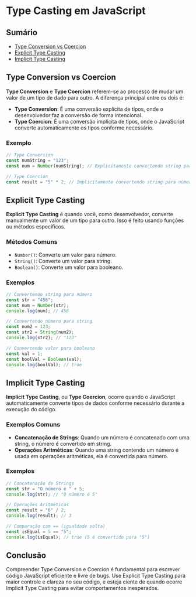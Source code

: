 
# Type Casting em JavaScript

## Sumário

- [Type Conversion vs Coercion](#type-conversion-vs-coercion)
- [Explicit Type Casting](#explicit-type-casting)
- [Implicit Type Casting](#implicit-type-casting)

## Type Conversion vs Coercion

**Type Conversion** e **Type Coercion** referem-se ao processo de mudar um valor de um tipo de dado para outro. A diferença principal entre os dois é:

- **Type Conversion**: É uma conversão explícita de tipos, onde o desenvolvedor faz a conversão de forma intencional.
- **Type Coercion**: É uma conversão implícita de tipos, onde o JavaScript converte automaticamente os tipos conforme necessário.

### Exemplo

```javascript
// Type Conversion
const numString = "123";
const num = Number(numString); // Explicitamente convertendo string para número

// Type Coercion
const result = "5" * 2; // Implicitamente convertendo string para número
```

## Explicit Type Casting

**Explicit Type Casting** é quando você, como desenvolvedor, converte manualmente um valor de um tipo para outro. Isso é feito usando funções ou métodos específicos.

### Métodos Comuns

- `Number()`: Converte um valor para número.
- `String()`: Converte um valor para string.
- `Boolean()`: Converte um valor para booleano.

### Exemplos

```javascript
// Convertendo string para número
const str = "456";
const num = Number(str);
console.log(num); // 456

// Convertendo número para string
const num2 = 123;
const str2 = String(num2);
console.log(str2); // "123"

// Convertendo valor para booleano
const val = 1;
const boolVal = Boolean(val);
console.log(boolVal); // true
```

## Implicit Type Casting

**Implicit Type Casting**, ou **Type Coercion**, ocorre quando o JavaScript automaticamente converte tipos de dados conforme necessário durante a execução do código.

### Exemplos Comuns

- **Concatenação de Strings**: Quando um número é concatenado com uma string, o número é convertido em string.
- **Operações Aritméticas**: Quando uma string contendo um número é usada em operações aritméticas, ela é convertida para número.

### Exemplos

```javascript
// Concatenação de Strings
const str = "O número é " + 5;
console.log(str); // "O número é 5"

// Operações Aritméticas
const result = "6" / 2;
console.log(result); // 3

// Comparação com == (igualdade solta)
const isEqual = 5 == "5";
console.log(isEqual); // true (5 é convertido para "5")
```

## Conclusão

Compreender Type Conversion e Coercion é fundamental para escrever código JavaScript eficiente e livre de bugs. Use Explicit Type Casting para maior controle e clareza no seu código, e esteja ciente de quando ocorre Implicit Type Casting para evitar comportamentos inesperados.
